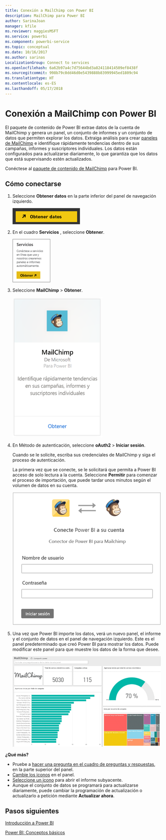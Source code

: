 ```yaml
---
title: Conexión a MailChimp con Power BI
description: MailChimp para Power BI
author: SarinaJoan
manager: kfile
ms.reviewer: maggiesMSFT
ms.service: powerbi
ms.component: powerbi-service
ms.topic: conceptual
ms.date: 10/16/2017
ms.author: sarinas
LocalizationGroup: Connect to services
ms.openlocfilehash: 6a62b97a4c7d75644bd3a824118414509ef8438f
ms.sourcegitcommit: 998b79c0dd46d0e5439888b83999945ed1809c94
ms.translationtype: HT
ms.contentlocale: es-ES
ms.lasthandoff: 05/17/2018
---
```

# <a name="connect-to-mailchimp-with-power-bi"></a>Conexión a MailChimp con Power BI
El paquete de contenido de Power BI extrae datos de la cuenta de MailChimp y genera un panel, un conjunto de informes y un conjunto de datos que permiten explorar los datos. Extraiga análisis para crear [paneles de MailChimp](https://powerbi.microsoft.com/integrations/mailchimp) e identifique rápidamente tendencias dentro de sus campañas, informes y suscriptores individuales. Los datos están configurados para actualizarse diariamente, lo que garantiza que los datos que está supervisando estén actualizados.

Conéctese al [paquete de contenido de MailChimp](https://app.powerbi.com/getdata/services/mailchimp) para Power BI.

## <a name="how-to-connect"></a>Cómo conectarse
1. Seleccione **Obtener datos** en la parte inferior del panel de navegación izquierdo.
   
    ![](media/service-connect-to-mailchimp/pbi_getdata.png)
2. En el cuadro **Servicios** , seleccione **Obtener**.
   
   ![](media/service-connect-to-mailchimp/pbi_getservices.png)
3. Seleccione **MailChimp** \> **Obtener**.
   
   ![](media/service-connect-to-mailchimp/mailchimp.png)
4. En Método de autenticación, seleccione **oAuth2** \> **Iniciar sesión**.
   
    Cuando se le solicite, escriba sus credenciales de MailChimp y siga el proceso de autenticación.
   
    La primera vez que se conecte, se le solicitará que permita a Power BI acceso de solo lectura a la cuenta. Seleccione **Permitir** para comenzar el proceso de importación, que puede tardar unos minutos según el volumen de datos en su cuenta.
   
    ![](media/service-connect-to-mailchimp/allow.png)
5. Una vez que Power BI importe los datos, verá un nuevo panel, el informe y el conjunto de datos en el panel de navegación izquierdo. Este es el panel predeterminado que creó Power BI para mostrar los datos. Puede modificar este panel para que muestre los datos de la forma que desee.
   
   ![](media/service-connect-to-mailchimp/pbi_mailchimpnewdash.png)

**¿Qué más?**

* Pruebe a [hacer una pregunta en el cuadro de preguntas y respuestas](power-bi-q-and-a.md), en la parte superior del panel.
* [Cambie los iconos](service-dashboard-edit-tile.md) en el panel.
* [Seleccione un icono](service-dashboard-tiles.md) para abrir el informe subyacente.
* Aunque el conjunto de datos se programará para actualizarse diariamente, puede cambiar la programación de actualización o actualizarlo a petición mediante **Actualizar ahora**.

## <a name="next-steps"></a>Pasos siguientes
[Introducción a Power BI](service-get-started.md)

[Power BI: Conceptos básicos](service-basic-concepts.md)


